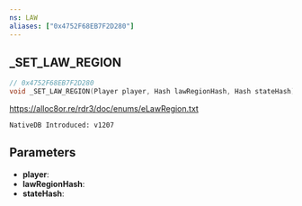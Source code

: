```yaml
---
ns: LAW
aliases: ["0x4752F68EB7F2D280"]
---
```

## _SET_LAW_REGION

```c
// 0x4752F68EB7F2D280
void _SET_LAW_REGION(Player player, Hash lawRegionHash, Hash stateHash);
```

https://alloc8or.re/rdr3/doc/enums/eLawRegion.txt

```
NativeDB Introduced: v1207
```

## Parameters
* **player**:
* **lawRegionHash**:
* **stateHash**:
